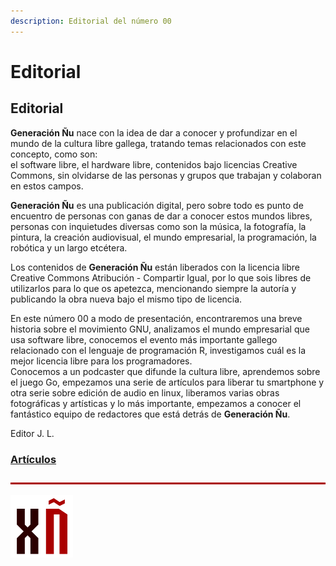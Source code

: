 ```yaml
---
description: Editorial del número 00
---
```


# Editorial

## Editorial

**Generación Ñu** nace con la idea de dar a conocer y profundizar en el mundo de la cultura libre gallega, tratando temas relacionados con este concepto, como son:  
el software libre, el hardware libre, contenidos bajo licencias Creative Commons, sin olvidarse de las personas y grupos que trabajan y colaboran en estos campos.

**Generación Ñu** es una publicación digital, pero sobre todo es punto de encuentro de personas con ganas de dar a conocer estos mundos libres, personas con inquietudes diversas como son la música, la fotografía, la pintura, la creación audiovisual, el mundo empresarial, la programación, la robótica y un largo etcétera.

Los contenidos de **Generación Ñu** están liberados con la licencia libre Creative Commons Atribución - Compartir Igual, por lo que sois libres de utilizarlos para lo que os apetezca, mencionando siempre la autoría y publicando la obra nueva bajo el mismo tipo de licencia.

En este número 00 a modo de presentación, encontraremos una breve historia sobre el movimiento GNU, analizamos el mundo empresarial que usa software libre, conocemos el evento más importante gallego relacionado con el lenguaje de programación R, investigamos cuál es la mejor licencia libre para los programadores.  
Conocemos a un podcaster que difunde la cultura libre, aprendemos sobre el juego Go, empezamos una serie de artículos para liberar tu smartphone y otra serie sobre edición de audio en linux, liberamos varias obras fotográficas y artísticas y lo más importante, empezamos a conocer el fantástico equipo de redactores que está detrás de **Generación Ñu**.

Editor J. L.

### [Artículos](articulos.md)

![](.gitbook/assets/image%20%2813%29.png)

![](.gitbook/assets/logo-100x100.png)

